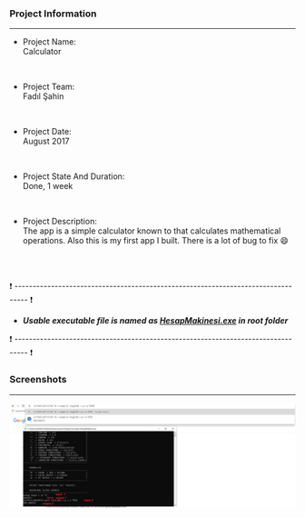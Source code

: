 ### Project Information
--- 
* Project Name: <br/>
Calculator
<br>

* Project Team: <br/>
Fadıl Şahin
<br>

* Project Date: <br/>
August 2017
<br>

* Project State And Duration: <br/>
Done, 1 week
<br>

* Project Description: <br/>
The app is a simple calculator known to that calculates mathematical operations. Also this is my first app I built. There is a lot of bug to fix :smile:
<br/>
<br/>

:exclamation: --------------------------------------------------------------------------------- :exclamation:

- ***Usable executable file is named as [HesapMakinesi.exe](HesapMakinesi.exe) in root folder***

:exclamation: --------------------------------------------------------------------------------- :exclamation:



### Screenshots
---
![Menu](/1.png)
